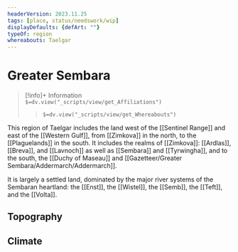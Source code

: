 ```yaml
---
headerVersion: 2023.11.25
tags: [place, status/needswork/wip]
displayDefaults: {defArt: ""}
typeOf: region
whereabouts: Taelgar
---
```

# Greater Sembara
>[!info]+ Information  
> `$=dv.view("_scripts/view/get_Affiliations")`  
>> `$=dv.view("_scripts/view/get_Whereabouts")`

This region of Taelgar includes the land west of the [[Sentinel Range]] and east of the [[Western Gulf]], from [[Zimkova]] in the north, to the [[Plaguelands]] in the south. It includes the realms of [[Zimkova]]: [[Ardlas]], [[Breva]], and [[Lavnoch]] as well as [[Sembara]] and [[Tyrwingha]], and to the south, the [[Duchy of Maseau]] and [[Gazetteer/Greater Sembara/Addermarch/Addermarch]].

It is largely a settled land, dominated by the major river systems of the Sembaran heartland: the [[Enst]], the [[Wistel]], the [[Semb]], the [[Teft]], and the [[Volta]].

## Topography

## Climate
